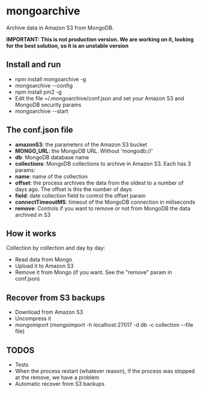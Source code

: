 # mongoarchive

Archive data in Amazon S3 from MongoDB. 

**IMPORTANT: This is not production version. We are working on it, looking for the best solution, so it is an unstable version**

## Install and run
- npm install mongoarchive -g
- mongoarchive --config
- npm install pm2 -g
- Edit the file ~/.mongoarchive/conf.json and set your Amazon S3 and MongoDB security params
- mongoarchive --start

## The conf.json file
- **amazonS3**: the parameters of the Amazon S3 bucket
- **MONGO_URL**: the MongoDB URL. Without 'mongodb://'
- **db**: MongoDB database name
- **collections**: MongoDB collections to archive in Amazon S3. Each has 3 params:
- **name**: name of the collection
- **offset**: the process archives the data from the oldest to a number of days ago. The offset is this the number of days
- **field**: date collection field to control the offset param
- **connectTimeoutMS**: timeout of the MongoDB connection in miliseconds
- **remove**: Controls if you want to remove or not from MongoDB the data archived in S3 

## How it works 
Collection by collection and day by day:
- Read data from Mongo 
- Upload it to Amazon S3
- Remove it from Mongo (if you want. See the "remove" param in conf.json)

## Recover from S3 backups
- Download from Amazon S3
- Uncompress it
- mongoimport (mongoimport -h localhost:27017 -d db -c collection --file file)

## TODOS
- Tests
- When the process restart (whatever reason), if the process was stopped at the remove, we have a problem
- Automatic recover from S3 backups